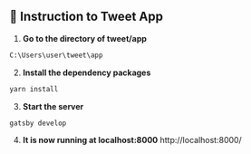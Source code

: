 ## 🚀 Instruction to Tweet App

1.  **Go to the directory of tweet/app**
```bash
C:\Users\user\tweet\app
```

2. **Install the dependency packages**
```bash
yarn install
```

3. **Start the server**
```bash
gatsby develop
```

4. **It is now running at localhost:8000**
http://localhost:8000/